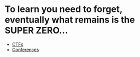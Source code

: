 # To learn you need to forget, eventually what remains is the SUPER ZERO...

- [CTFs](CTFs/ctfs.md)
- [Conferences](Conferences/conferences.md)
